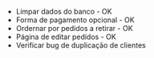 - Limpar dados do banco - OK
- Forma de pagamento opcional - OK
- Ordernar por pedidos a retirar - OK
- Página de editar pedidos - OK
- Verificar bug de duplicação de clientes